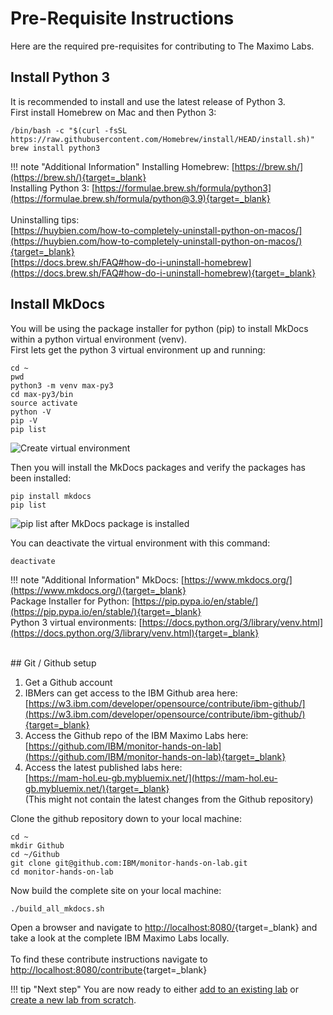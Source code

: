 # Pre-Requisite Instructions

Here are the required pre-requisites for contributing to The Maximo Labs.

## Install Python 3

It is recommended to install and use the latest release of Python 3.</br>
First install Homebrew on Mac and then Python 3:

    /bin/bash -c "$(curl -fsSL https://raw.githubusercontent.com/Homebrew/install/HEAD/install.sh)"
    brew install python3


!!! note "Additional Information"
    Installing Homebrew: [https://brew.sh/](https://brew.sh/){target=_blank}</br>
    Installing Python 3: [https://formulae.brew.sh/formula/python3](https://formulae.brew.sh/formula/python@3.9){target=_blank}</br>
    </br>
    Uninstalling tips:</br>
    [https://huybien.com/how-to-completely-uninstall-python-on-macos/](https://huybien.com/how-to-completely-uninstall-python-on-macos/){target=_blank}</br>
    [https://docs.brew.sh/FAQ#how-do-i-uninstall-homebrew](https://docs.brew.sh/FAQ#how-do-i-uninstall-homebrew){target=_blank}
</br>
## Install MkDocs

You will be using the package installer for python (pip) to install MkDocs within a python virtual environment (venv).</br>
First lets get the python 3 virtual environment up and running:

    cd ~
    pwd
    python3 -m venv max-py3
    cd max-py3/bin
    source activate
    python -V
    pip -V
    pip list


![Create virtual environment](/img/contribute/pre-req_3.png)

Then you will install the MkDocs packages and verify the packages has been installed:

    pip install mkdocs
    pip list

![pip list after MkDocs package is installed](/img/contribute/pre-req_4.png)


You can deactivate the virtual environment with this command:

    deactivate

!!! note "Additional Information"
    MkDocs: [https://www.mkdocs.org/](https://www.mkdocs.org/){target=_blank}</br>
    Package Installer for Python: [https://pip.pypa.io/en/stable/](https://pip.pypa.io/en/stable/){target=_blank}</br>
    Python 3 virtual environments: [https://docs.python.org/3/library/venv.html](https://docs.python.org/3/library/venv.html){target=_blank}

</br>
## Git / Github setup

1. Get a Github account
2. IBMers can get access to the IBM Github area here:<br>
[https://w3.ibm.com/developer/opensource/contribute/ibm-github/](https://w3.ibm.com/developer/opensource/contribute/ibm-github/){target=_blank}
3. Access the Github repo of the IBM Maximo Labs here:<br>
[https://github.com/IBM/monitor-hands-on-lab](https://github.com/IBM/monitor-hands-on-lab){target=_blank}
4. Access the latest published labs here:<br>
[https://mam-hol.eu-gb.mybluemix.net/](https://mam-hol.eu-gb.mybluemix.net/){target=_blank}<br>
(This might not contain the latest changes from the Github repository)

Clone the github repository down to your local machine:

    cd ~
    mkdir Github
    cd ~/Github
    git clone git@github.com:IBM/monitor-hands-on-lab.git
    cd monitor-hands-on-lab

Now build the complete site on your local machine:

    ./build_all_mkdocs.sh
    
Open a browser and navigate to [http://localhost:8080/](http://localhost:8080/){target=_blank} and take a look at the complete IBM Maximo Labs locally.  
<br>
To find these contribute instructions navigate to [http://localhost:8080/contribute](http://localhost:8080/contribute){target=_blank}

!!! tip "Next step"
    You are now ready to either [add to an existing lab](../add_content/) or [create a new lab from scratch](../create_new/).